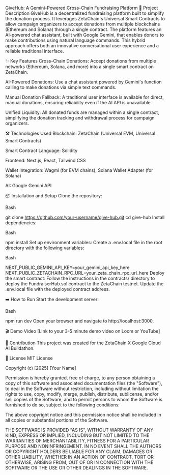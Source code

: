 GiveHub: A Gemini-Powered Cross-Chain Fundraising Platform
🚀 Project Description
GiveHub is a decentralized fundraising platform built to simplify the donation process. It leverages ZetaChain's Universal Smart Contracts to allow campaign organizers to accept donations from multiple blockchains (Ethereum and Solana) through a single contract. The platform features an AI-powered chat assistant, built with Google Gemini, that enables donors to make contributions using natural language commands. This hybrid approach offers both an innovative conversational user experience and a reliable traditional interface.

✨ Key Features
Cross-Chain Donations: Accept donations from multiple networks (Ethereum, Solana, and more) into a single smart contract on ZetaChain.

AI-Powered Donations: Use a chat assistant powered by Gemini's function calling to make donations via simple text commands.

Manual Donation Fallback: A traditional user interface is available for direct, manual donations, ensuring reliability even if the AI API is unavailable.

Unified Liquidity: All donated funds are managed within a single contract, simplifying the donation tracking and withdrawal process for campaign organizers.

🛠️ Technologies Used
Blockchain: ZetaChain (Universal EVM, Universal Smart Contracts)

Smart Contract Language: Solidity

Frontend: Next.js, React, Tailwind CSS

Wallet Integration: Wagmi (for EVM chains), Solana Wallet Adapter (for Solana)

AI: Google Gemini API

📦 Installation and Setup
Clone the repository:

Bash

git clone https://github.com/your-username/give-hub.git
cd give-hub
Install dependencies:

Bash

npm install
Set up environment variables:
Create a .env.local file in the root directory with the following variables:

Bash

NEXT_PUBLIC_GEMINI_API_KEY=your_gemini_api_key_here
NEXT_PUBLIC_ZETACHAIN_RPC_URL=your_zeta_chain_rpc_url_here
Deploy the smart contract:
Follow the instructions in the contracts/ directory to deploy the FundraiserHub.sol contract to the ZetaChain testnet. Update the .env.local file with the deployed contract address.

➡️ How to Run
Start the development server:

Bash

npm run dev
Open your browser and navigate to http://localhost:3000.

🎬 Demo Video
[Link to your 3-5 minute demo video on Loom or YouTube]

🤝 Contribution
This project was created for the ZetaChain X Google Cloud AI Buildathon.

📄 License
MIT License

Copyright (c) [2025] [Your Name]

Permission is hereby granted, free of charge, to any person obtaining a copy
of this software and associated documentation files (the "Software"), to deal
in the Software without restriction, including without limitation the rights
to use, copy, modify, merge, publish, distribute, sublicense, and/or sell
copies of the Software, and to permit persons to whom the Software is
furnished to do so, subject to the following conditions:

The above copyright notice and this permission notice shall be included in all
copies or substantial portions of the Software.

THE SOFTWARE IS PROVIDED "AS IS", WITHOUT WARRANTY OF ANY KIND, EXPRESS OR
IMPLIED, INCLUDING BUT NOT LIMITED TO THE WARRANTIES OF MERCHANTABILITY,
FITNESS FOR A PARTICULAR PURPOSE AND NONINFRINGEMENT. IN NO EVENT SHALL THE
AUTHORS OR COPYRIGHT HOLDERS BE LIABLE FOR ANY CLAIM, DAMAGES OR OTHER
LIABILITY, WHETHER IN AN ACTION OF CONTRACT, TORT OR OTHERWISE, ARISING FROM,
OUT OF OR IN CONNECTION WITH THE SOFTWARE OR THE USE OR OTHER DEALINGS IN THE
SOFTWARE.
